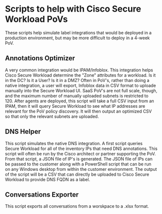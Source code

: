 # Scripts to help with Cisco Secure Workload PoVs
These scripts help simulate label integrations that would be deployed in a production environment, but may be more difficult to deploy in a 4-week PoV.

## Annotations Optimizer
A very common integration would be IPAM/Infoblox.  This integration helps Cisco Secure Workload determine the "Zone" attributes for a workload.  Is it in the DC?  Is it a User?  Is it in a DMZ?  Often in PoV's, rather than doing a native integration, a user will export, Infoblox data in CSV format to uploade manually into the Secure Workload UI. SaaS PoV's are not full scale, though, and the maximum number of manually uploaded subnets is restricted to 120.  After agents are deployed, this script will take a full CSV input from an IPAM, then it will query Secure Workload to see what IP addresses are relevant for the PoV policy discovery.  It will then output an optimized CSV so that only the relevant subnets are uploaded.

## DNS Helper
This script simulates the native DNS integration.  A first script queries Secure Workload for all of the inventory IPs that need DNS annotations.  This script will often be run by the Cisco architect or partner supporting the PoV.  From that script, a JSON file of IP's is generated.  The JSON file of IPs can be passed to the customer along with a PowerShell script that can be run on any Windows desktop from within the customer environment.  The output of the script will be a CSV that can directly be uploaded to Cisco Secure Workload to provide DNS FQDN as a label.

## Conversations Exporter
This script exports all conversations from a worskpace to a .xlsx format.